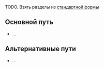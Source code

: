 TODO. Взять разделы из [стандартной формы](https://sharkdevelop.com/wp-content/uploads/2019/11/1_4-6zxgd6oP8MS9p7WTI_fQ.jpeg)


## Основной путь

- …

## Альтернативные пути

- …